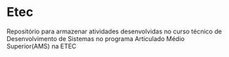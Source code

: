 # Etec
Repositório para armazenar atividades desenvolvidas no curso técnico de Desenvolvimento de Sistemas no programa Articulado Médio Superior(AMS) na ETEC
